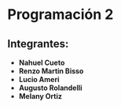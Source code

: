 # Programación 2

## Integrantes:
- **Nahuel Cueto**
- **Renzo Martin Bisso**
- **Lucio Ameri**
- **Augusto Rolandelli**
- **Melany Ortiz**
